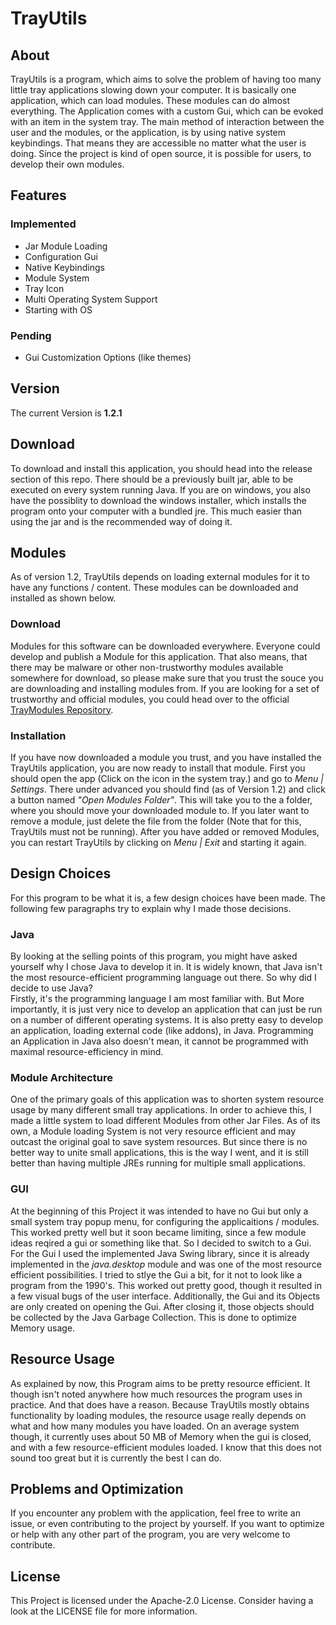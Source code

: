 # TrayUtils
## About
TrayUtils is a program, which aims to solve the problem of having too many little tray applications slowing down your computer. It is basically one application, which can load modules. These modules can do almost everything. The Application comes with a custom Gui, which can be evoked with an item in the system tray. The main method of interaction between the user and the modules, or the application, is by using native system keybindings. That means they are accessible no matter what the user is doing. Since the project is kind of open source, it is possible for users, to develop their own modules.
## Features
### Implemented
* Jar Module Loading
* Configuration Gui
* Native Keybindings
* Module System
* Tray Icon
* Multi Operating System Support
* Starting with OS
### Pending
* Gui Customization Options (like themes)
## Version
The current Version is **1.2.1**
## Download
To download and install this application, you should head into the release section of this repo. There should be a previously built jar, able to be executed on every system running Java. If you are on windows, you also have the possiblity to download the windows installer, which installs the program onto your computer with a bundled jre. This much easier than using the jar and is the recommended way of doing it.
## Modules
As of version 1.2, TrayUtils depends on loading external modules for it to have any functions / content. These modules can be downloaded and installed as shown below.
### Download
Modules for this software can be downloaded everywhere. Everyone could develop and publish a Module for this application. That also means, that there may be malware or other non-trustworthy modules available somewhere for download, so please make sure that you trust the souce you are downloading and installing modules from. If you are looking for a set of trustworthy and official modules, you could head over to the official [TrayModules Repository](https://github.com/VirtCode/TrayModules "TrayModules on Github").
### Installation
If you have now downloaded a module you trust, and you have installed the TrayUtils application, you are now ready to install that module. First you should open the app (Click on the icon in the system tray.) and go to *Menu | Settings*. There under advanced you should find (as of Version 1.2) and click a button named *"Open Modules Folder"*. This will take you to the a folder, where you should move your downloaded module to. If you later want to remove a module, just delete the file from the folder (Note that for this, TrayUtils must not be running). After you have added or removed Modules, you can restart TrayUtils by clicking on *Menu | Exit* and starting it again.
## Design Choices
For this program to be what it is, a few design choices have been made. The following few paragraphs try to explain why I made those decisions.
### Java
By looking at the selling points of this program, you might have asked yourself why I chose Java to develop it in. It is widely known, that Java isn't the most resource-efficient programming language out there. So why did I decide to use Java? <br> Firstly, it's the programming language I am most familiar with. But More importantly, it is just very nice to develop an application that can just be run on a number of different operating systems. It is also pretty easy to develop an application, loading external code (like addons), in Java. Programming an Application in Java also doesn't mean, it cannot be programmed with maximal resource-efficiency in mind.
### Module Architecture
One of the primary goals of this application was to shorten system resource usage by many different small tray applications. In order to achieve this, I made a little system to load different Modules from other Jar Files. As of its own, a Module loading System is not very resource efficient and may outcast the original goal to save system resources. But since there is no better way to unite small applications, this is the way I went, and it is still better than having multiple JREs running for multiple small applications.
### GUI
At the beginning of this Project it was intended to have no Gui but only a small system tray popup menu, for configuring the applicaitions / modules. This worked pretty well but it soon became limiting, since a few module ideas reqired a gui or something like that. So I decided to switch to a Gui. For the Gui I used the implemented Java Swing library, since it is already implemented in the *java.desktop* module and was one of the most resource efficient possibilities. I tried to stlye the Gui a bit, for it not to look like a program from the 1990's. This worked out pretty good, though it resulted in a few visual bugs of the user interface. Additionally, the Gui and its Objects are only created on opening the Gui. After closing it, those objects should be collected by the Java Garbage Collection. This is done to optimize Memory usage.
## Resource Usage
As explained by now, this Program aims to be pretty resource efficient. It though isn't noted anywhere how much resources the program uses in practice. And that does have a reason. Because TrayUtils mostly obtains functionality by loading modules, the resource usage really depends on what and how many modules you have loaded. On an average system though, it currently uses about 50 MB of Memory when the gui is closed, and with a few resource-efficient modules loaded. I know that this does not sound too great but it is currently the best I can do.
## Problems and Optimization
If you encounter any problem with the application, feel free to write an issue, or even contributing to the project by yourself. If you want to optimize or help with any other part of the program, you are very welcome to contribute.
## License
This Project is licensed under the Apache-2.0 License. Consider having a look at the LICENSE file for more information.

